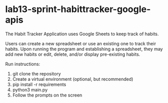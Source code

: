 # lab13-sprint-habittracker-google-apis

The Habit Tracker Application uses Google Sheets to keep track of habits.

Users can create a new spreadsheet or use an existing one to track their habits. Upon running the program and establishing a spreadsheet, they may add new habits or edit, delete, and/or display pre-existing habits.

Run instructions:
1. git clone the repository
2. Create a virtual environment (optional, but recommended)
3. pip install -r requirements
4. python3 main.py
5. Follow the prompts on the screen



